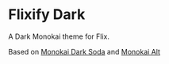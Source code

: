 # Flixify Dark

A Dark Monokai theme for Flix. 

Based on 
[Monokai Dark Soda](https://github.com/AdamCaviness/vs-code-theme-monokai-dark-soda)
and 
[Monokai Alt](https://github.com/sarcadass/vscode-monokai-alt/blob/master/themes/monokai-alt-color-theme.json)

